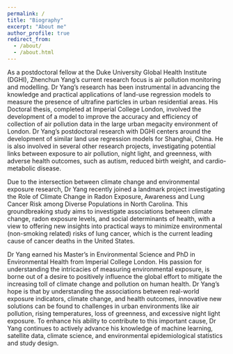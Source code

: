 ```yaml
---
permalink: /
title: "Biography"
excerpt: "About me"
author_profile: true
redirect_from: 
  - /about/
  - /about.html
---
```



As a postdoctoral fellow at the Duke University Global Health Institute (DGHI), Zhenchun Yang’s current research focus is air pollution monitoring and modelling. Dr Yang’s research has been instrumental in advancing the knowledge and practical applications of land-use regression models to measure the presence of ultrafine particles in urban residential areas. His Doctoral thesis, completed at Imperial College London, involved the development of a model to improve the accuracy and efficiency of collection of air pollution data in the large urban megacity environment of London. Dr Yang’s postdoctoral research with DGHI centers around the development of similar land use regression models for Shanghai, China. He is also involved in several other research projects, investigating potential links between exposure to air pollution, night light, and greenness, with adverse health outcomes, such as autism, reduced birth weight, and cardio-metabolic disease.

Due to the intersection between climate change and environmental exposure research, Dr Yang recently joined a landmark project investigating the Role of Climate Change in Radon Exposure, Awareness and Lung Cancer Risk among Diverse Populations in North Carolina. This groundbreaking study aims to investigate associations between climate change, radon exposure levels, and social determinants of health, with a view to offering new insights into practical ways to minimize environmental (non-smoking related) risks of lung cancer, which is the current leading cause of cancer deaths in the United States. 

Dr Yang earned his Master’s in Environmental Science and PhD in Environmental Health from Imperial College London. His passion for understanding the intricacies of measuring environmental exposure, is borne out of a desire to positively influence the global effort to mitigate the increasing toll of climate change and pollution on human health. Dr Yang’s hope is that by understanding the associations between real-world exposure indicators, climate change, and health outcomes, innovative new solutions can be found to challenges in urban environments like air pollution, rising temperatures, loss of greenness, and excessive night light exposure. To enhance his ability to contribute to this important cause, Dr Yang continues to actively advance his knowledge of machine learning, satellite data, climate science, and environmental epidemiological statistics and study design.



